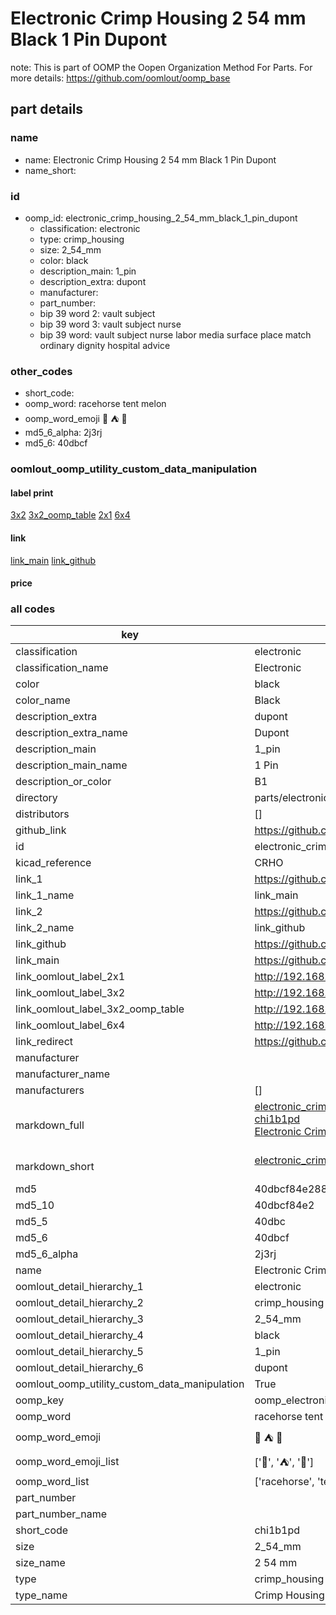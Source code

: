 # Electronic Crimp Housing 2 54 mm Black 1 Pin Dupont  

note: This is part of OOMP the Oopen Organization Method For Parts. For more details: https://github.com/oomlout/oomp_base

##  part details
  







### name
* name: Electronic Crimp Housing 2 54 mm Black 1 Pin Dupont
* name_short: 
### id
* oomp_id: electronic_crimp_housing_2_54_mm_black_1_pin_dupont
  * classification: electronic
  * type: crimp_housing
  * size: 2_54_mm
  * color: black
  * description_main: 1_pin
  * description_extra: dupont
  * manufacturer: 
  * part_number: 
  * bip 39 word 2: vault subject
  * bip 39 word 3: vault subject nurse
  * bip 39 word: vault subject nurse labor media surface place match ordinary dignity hospital advice

### other_codes
* short_code: 
* oomp_word: racehorse tent melon
* oomp_word_emoji :racehorse: :tent: :melon:
* md5_6_alpha: 2j3rj
* md5_6: 40dbcf






### oomlout_oomp_utility_custom_data_manipulation
#### label print
[3x2](http://192.168.1.245:1112/?label=oomp%202j3rj)
[3x2_oomp_table](http://192.168.1.108:1112/?label=oomp%202j3rj)
[2x1](http://192.168.1.242:1112/?label=oomp%202j3rj)
[6x4](http://192.168.1.55:1112/?label=oomp%202j3rj)    

#### link

[link_main](https://github.com/oomlout/oomlout_oomp_version_1_messy/tree/main/parts/electronic_crimp_housing_2_54_mm_black_1_pin_dupont) [link_github](https://github.com/oomlout/oomlout_oomp_version_1_messy/tree/main/parts/electronic_crimp_housing_2_54_mm_black_1_pin_dupont)                             

#### price







### all codes 
| key | value |  
| --- | --- |  
| classification | electronic |  
| classification_name | Electronic |  
| color | black |  
| color_name | Black |  
| description_extra | dupont |  
| description_extra_name | Dupont |  
| description_main | 1_pin |  
| description_main_name | 1 Pin |  
| description_or_color | B1 |  
| directory | parts/electronic_crimp_housing_2_54_mm_black_1_pin_dupont |  
| distributors | [] |  
| github_link | https://github.com/oomlout/oomlout_oomp_part_src/tree/main/parts/electronic_crimp_housing_2_54_mm_black_1_pin_dupont |  
| id | electronic_crimp_housing_2_54_mm_black_1_pin_dupont |  
| kicad_reference | CRHO |  
| link_1 | https://github.com/oomlout/oomlout_oomp_version_1_messy/tree/main/parts/electronic_crimp_housing_2_54_mm_black_1_pin_dupont |  
| link_1_name | link_main |  
| link_2 | https://github.com/oomlout/oomlout_oomp_version_1_messy/tree/main/parts/electronic_crimp_housing_2_54_mm_black_1_pin_dupont |  
| link_2_name | link_github |  
| link_github | https://github.com/oomlout/oomlout_oomp_version_1_messy/tree/main/parts/electronic_crimp_housing_2_54_mm_black_1_pin_dupont |  
| link_main | https://github.com/oomlout/oomlout_oomp_version_1_messy/tree/main/parts/electronic_crimp_housing_2_54_mm_black_1_pin_dupont |  
| link_oomlout_label_2x1 | http://192.168.1.242:1112/?label=oomp%202j3rj |  
| link_oomlout_label_3x2 | http://192.168.1.245:1112/?label=oomp%202j3rj |  
| link_oomlout_label_3x2_oomp_table | http://192.168.1.108:1112/?label=oomp%202j3rj |  
| link_oomlout_label_6x4 | http://192.168.1.55:1112/?label=oomp%202j3rj |  
| link_redirect | https://github.com/oomlout/oomlout_oomp_version_1_messy/tree/main/parts/electronic_crimp_housing_2_54_mm_black_1_pin_dupont |  
| manufacturer |  |  
| manufacturer_name |  |  
| manufacturers | [] |  
| markdown_full | [electronic_crimp_housing_2_54_mm_black_1_pin_dupont](none)<br>[chi1b1pd](none)<br>[Electronic Crimp Housing 2 54 Mm Black 1 Pin Dupont](none)<br><br> |  
| markdown_short | [electronic_crimp_housing_2_54_mm_black_1_pin_dupont](none)<br><br> |  
| md5 | 40dbcf84e288d4bb68c537c52f35ff8e |  
| md5_10 | 40dbcf84e2 |  
| md5_5 | 40dbc |  
| md5_6 | 40dbcf |  
| md5_6_alpha | 2j3rj |  
| name | Electronic Crimp Housing 2 54 mm Black 1 Pin Dupont |  
| oomlout_detail_hierarchy_1 | electronic |  
| oomlout_detail_hierarchy_2 | crimp_housing |  
| oomlout_detail_hierarchy_3 | 2_54_mm |  
| oomlout_detail_hierarchy_4 | black |  
| oomlout_detail_hierarchy_5 | 1_pin |  
| oomlout_detail_hierarchy_6 | dupont |  
| oomlout_oomp_utility_custom_data_manipulation | True |  
| oomp_key | oomp_electronic_crimp_housing_2_54_mm_black_1_pin_dupont |  
| oomp_word | racehorse tent melon |  
| oomp_word_emoji | :racehorse: :tent: :melon: |  
| oomp_word_emoji_list | [':racehorse:', ':tent:', ':melon:'] |  
| oomp_word_list | ['racehorse', 'tent', 'melon'] |  
| part_number |  |  
| part_number_name |  |  
| short_code | chi1b1pd |  
| size | 2_54_mm |  
| size_name | 2 54 mm |  
| type | crimp_housing |  
| type_name | Crimp Housing |  
